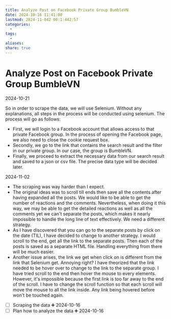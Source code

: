 ```yaml
---
title: Analyze Post on Facebook Private Group BumbleVN
date: 2024-10-16 11:41:00
lastmod: 2024-11-042 00:1:442:57
categories:
  - 
tags:
  - 
aliases: 
share: true
---
```


# Analyze Post on Facebook Private Group BumbleVN

2024-10-21

So in order to scrape the data, we will use Selenium. Without any explanations, all steps in the process will be conducted using selenium. The process will go as follows:

- First, we will login to a Facebook account that allows access to that private Facebook group. In the process of opening the Facebook page, we also need to close the cookie request box.
- Secondly, we go to the link that contains the search result and the filter in our private group. In our case, the group is BumbleVN.
- Finally, we proceed to extract the necessary data from our search result and saved to a json or csv file. The precise data type will be decided later.

2024-11-02

- The scraping was way harder than I expect.
- The original ideas was to scroll till ends then save all the contents after having expanded all the posts. We would like to be able to get the number of reactions and the comments. Nevertheless, when doing it this way, we may be able to get the detailed reactions as well as all the comments yet we can't separate the posts, which makes it nearly impossible to handle the long line of text effectively. We need a different strategy.
- As I have discovered that you can go to the separate posts by click on the date (TIL), I have decided to change to another strategy. I would scroll to the end, get all the link to the separate posts. Then each of the posts is saved as a separate HTML file. Handling everything from there will be much easier.
- Another issue arises, the link we get when click on is different from the link that Selenium get. Annoying right? I have theorized that the link needed to be hover over to change to the link to the separate group. I have tried scroll to the end then hover the mouse to every elements. However, it's impossible because the first link is too far away to the end of the scroll. I have to change the scroll function so that each scroll will move the mouse to all the link inside. Any link being hovered before won't be touched again.
- [ ] Scraping the data ➕ 2024-10-16
- [ ] Plan how to analyze the data ➕ 2024-10-16
